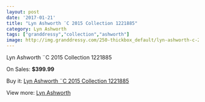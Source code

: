 ```yaml
---
layout: post
date: '2017-01-21'
title: "Lyn Ashworth ¨C 2015 Collection 1221885"
category: Lyn Ashworth
tags: ["granddressy","collection","ashworth"]
image: http://img.granddressy.com/250-thickbox_default/lyn-ashworth-c-2015-collection-1221885.jpg
---
```

Lyn Ashworth ¨C 2015 Collection 1221885

On Sales: **$399.99**
<a href="https://www.granddressy.com/en/lyn-ashworth/186-lyn-ashworth-c-2015-collection-1221885.html"><amp-img layout="responsive" width="600" height="600" src="//img.granddressy.com/250-thickbox_default/lyn-ashworth-c-2015-collection-1221885.jpg" alt="Lyn Ashworth ¨C 2015 Collection 1221885 0" /></a>
<a href="https://www.granddressy.com/en/lyn-ashworth/186-lyn-ashworth-c-2015-collection-1221885.html"><amp-img layout="responsive" width="600" height="600" src="//img.granddressy.com/251-thickbox_default/lyn-ashworth-c-2015-collection-1221885.jpg" alt="Lyn Ashworth ¨C 2015 Collection 1221885 1" /></a>

Buy it: [Lyn Ashworth ¨C 2015 Collection 1221885](https://www.granddressy.com/en/lyn-ashworth/186-lyn-ashworth-c-2015-collection-1221885.html "Lyn Ashworth ¨C 2015 Collection 1221885")

View more: [Lyn Ashworth](https://www.granddressy.com/en/10-lyn-ashworth "Lyn Ashworth")